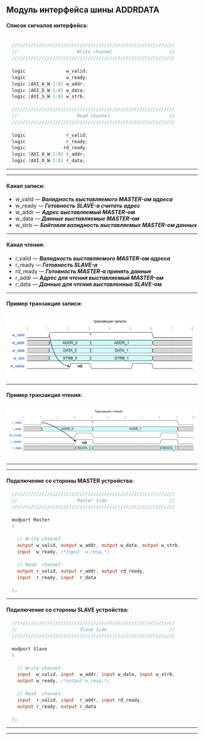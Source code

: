 ## Модуль интерфейса шины ADDRDATA

#### Список сигналов интерфейса:

```verilog

  ////////////////////////////////////////////////////////////
  //                      Write channel                     //
  ////////////////////////////////////////////////////////////

  logic               w_valid;
  logic               w_ready;
  logic [AXI_A_W-1:0] w_addr;
  logic [AXI_D_W-1:0] w_data;
  logic [AXI_S_W-1:0] w_strb;

  ////////////////////////////////////////////////////////////
  //                      Read channel                      //
  ////////////////////////////////////////////////////////////

  logic               r_valid;
  logic               r_ready;
  logic              rd_ready;
  logic [AXI_A_W-1:0] r_addr;
  logic [AXI_D_W-1:0] r_data;
```

---
---

#### Канал записи:

  * w_valid — ***Валидность выставляемого MASTER-ом адреса***
  * w_ready — ***Готовность SLAVE-а считать адрес***
  * w_addr  — ***Адрес выставляемый MASTER-ом***
  * w_data  — ***Данные выставляемые MASTER-ом***
  * w_strb  — ***Байтовая валидность выставляемых MASTER-ом данных***

---

#### Канал чтения:

  * r_valid  — ***Валидность выставляемого MASTER-ом адреса***
  * r_ready  — ***Готовность SLAVE-а***
  * rd_ready — ***Готовность MASTER-а принять данные***
  * r_addr   — ***Адрес для чтения выставляемый MASTER-ом***
  * r_data   — ***Данные для чтения выставленные SLAVE-ом***

---

#### Пример транзакция записи:

![](img/ad_write.png)

---

#### Пример транзакция чтения:

![](img/ad_read.png)

---
---

#### Подключение со стороны MASTER устройства:

```verilog
  ////////////////////////////////////////////////////////////
  //                      Master Side                       //
  ////////////////////////////////////////////////////////////

  modport Master
  (

    // Write channel:
    output w_valid, output w_addr, output w_data, output w_strb,
    input  w_ready, /*input  w_resp,*/

    // Read  channel:
    output r_valid, output r_addr, output rd_ready,
    input  r_ready, input  r_data

  );

```

---

#### Подключение со стороны SLAVE устройства:

```verilog
  ////////////////////////////////////////////////////////////
  //                       Slave Side                       //
  ////////////////////////////////////////////////////////////

  modport Slave
  (

    // Write channel:
    input  w_valid, input  w_addr, input w_data, input w_strb,
    output w_ready, /*output w_resp,*/

    // Read  channel:
    input  r_valid, input  r_addr, input rd_ready,
    output r_ready, output r_data

  );
```

---
---